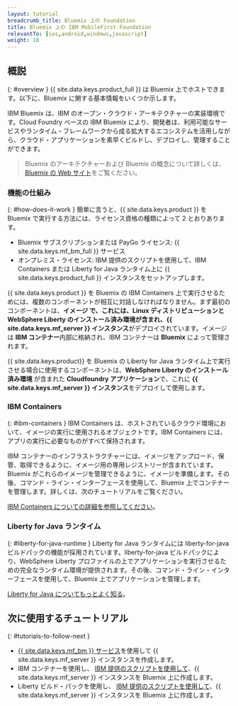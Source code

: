 ```yaml
---
layout: tutorial
breadcrumb_title: Bluemix 上の Foundation
title: Bluemix 上の IBM MobileFirst Foundation
relevantTo: [ios,android,windows,javascript]
weight: 10
---
```

<!-- NLS_CHARSET=UTF-8 -->
## 概説
{: #overview }
{{ site.data.keys.product_full }} は Bluemix 上でホストできます。以下に、Bluemix に関する基本情報をいくつか示します。

IBM Bluemix は、IBM のオープン・クラウド・アーキテクチャーの実装環境です。Cloud Foundry ベースの IBM Bluemix により、開発者は、利用可能なサービスやランタイム・フレームワークから成る拡大するエコシステムを活用しながら、クラウド・アプリケーションを素早くビルドし、デプロイし、管理することができます。

> Bluemix のアーキテクチャーおよび Bluemix の概念について詳しくは、[Bluemix の Web サイト](https://console.ng.bluemix.net/docs/overview/whatisbluemix.html#bluemixoverview)をご覧ください。

### 機能の仕組み
{: #how-does-it-work }
簡単に言うと、{{ site.data.keys.product }} を Bluemix で実行する方法には、ライセンス資格の種類によって 2 とおりあります。

* Bluemix サブスクリプションまたは PayGo ライセンス: {{ site.data.keys.mf_bm_full }} サービス
* オンプレミス・ライセンス: IBM 提供のスクリプトを使用して、IBM Containers または Liberty for Java ランタイム上に {{ site.data.keys.product_full }} インスタンスをセットアップします。

{{ site.data.keys.product }} を Bluemix の IBM Containers 上で実行させるためには、複数のコンポーネントが相互に対話しなければなりません。まず最初のコンポーネントは、**イメージ **で、これには、**Linux ディストリビューションと WebSphere Liberty のインストール済み環境**が含まれ、**{{ site.data.keys.mf_server }} インスタンス**がデプロイされています。イメージは **IBM コンテナー**内部に格納され、IBM コンテナーは **Bluemix** によって管理されます。

{{ site.data.keys.product}} を Bluemix の Liberty for Java ランタイム上で実行させる場合に使用するコンポーネントは、**WebSphere Liberty のインストール済み環境** が含まれた **Cloudfoundry アプリケーション**で、これに **{{ site.data.keys.mf_server }} インスタンス**をデプロイして使用します。

### IBM Containers
{: #ibm-containers }
IBM Containers は、ホストされているクラウド環境において、イメージの実行に使用されるオブジェクトです。IBM Containers には、アプリの実行に必要なものがすべて保持されます。

IBM コンテナーのインフラストラクチャーには、イメージをアップロード、保管、取得できるように、イメージ用の専用レジストリーが含まれています。Bluemix がこれらのイメージを管理できるように、イメージを準備します。その後、コマンド・ライン・インターフェースを使用して、Bluemix 上でコンテナーを管理します。詳しくは、次のチュートリアルをご覧ください。

[IBM Containers についての詳細を参照してください](https://www.ng.bluemix.net/docs/containers/container_index.html)。

### Liberty for Java ランタイム
{: #liberty-for-java-runtime }
Liberty for Java ランタイムには liberty-for-java ビルドパックの機能が採用されています。liberty-for-java ビルドパックにより、WebSphere Liberty プロファイルの上でアプリケーションを実行させるための完全なランタイム環境が提供されます。その後、コマンド・ライン・インターフェースを使用して、Bluemix 上でアプリケーションを管理します。

[Liberty for Java についてもっとよく知る](https://new-console.ng.bluemix.net/docs/runtimes/liberty/index.html)。

## 次に使用するチュートリアル
{: #tutorials-to-follow-next }
* [{{ site.data.keys.mf_bm }} サービス](using-mobile-foundation/)を使用して {{ site.data.keys.mf_server }} インスタンスを作成します。
* IBM コンテナーを使用し、 [IBM 提供のスクリプトを使用して](mobilefirst-server-using-scripts/)、{{ site.data.keys.mf_server }} インスタンスを Bluemix 上に作成します。
* Liberty  ビルド・パックを使用し、 [IBM 提供のスクリプトを使用して](mobilefirst-server-using-scripts-lbp/)、{{ site.data.keys.mf_server }} インスタンスを Bluemix 上に作成します。
